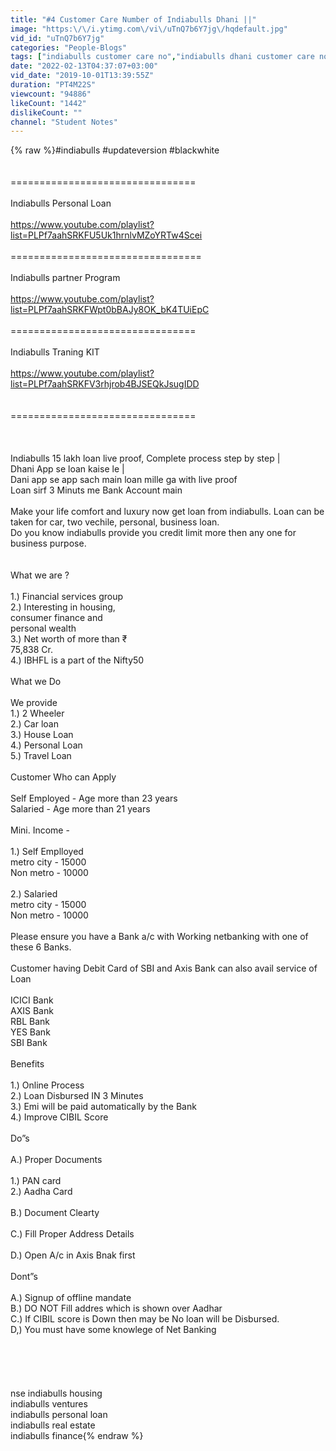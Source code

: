 ```yaml
---
title: "#4 Customer Care Number of Indiabulls Dhani ||"
image: "https:\/\/i.ytimg.com\/vi\/uTnQ7b6Y7jg\/hqdefault.jpg"
vid_id: "uTnQ7b6Y7jg"
categories: "People-Blogs"
tags: ["indiabulls customer care no","indiabulls dhani customer care no","indiabulls personal loan customer care no"]
date: "2022-02-13T04:37:07+03:00"
vid_date: "2019-10-01T13:39:55Z"
duration: "PT4M22S"
viewcount: "94886"
likeCount: "1442"
dislikeCount: ""
channel: "Student Notes"
---
```

{% raw %}#indiabulls #updateversion #blackwhite<br /><br /><br />================================<br /><br />Indiabulls Personal Loan<br /><br /><a rel="nofollow" target="blank" href="https://www.youtube.com/playlist?list=PLPf7aahSRKFU5Uk1hrnlvMZoYRTw4Scei">https://www.youtube.com/playlist?list=PLPf7aahSRKFU5Uk1hrnlvMZoYRTw4Scei</a><br /><br />=================================<br /><br />Indiabulls partner Program<br /><br /><a rel="nofollow" target="blank" href="https://www.youtube.com/playlist?list=PLPf7aahSRKFWpt0bBAJy8OK_bK4TUiEpC">https://www.youtube.com/playlist?list=PLPf7aahSRKFWpt0bBAJy8OK_bK4TUiEpC</a><br /><br />================================<br /><br />Indiabulls Traning KIT <br /><br /><a rel="nofollow" target="blank" href="https://www.youtube.com/playlist?list=PLPf7aahSRKFV3rhjrob4BJSEQkJsugIDD">https://www.youtube.com/playlist?list=PLPf7aahSRKFV3rhjrob4BJSEQkJsugIDD</a><br /><br /><br />================================<br /><br /><br /><br />Indiabulls 15 lakh loan live proof, Complete process step by step | <br />Dhani App se loan kaise le |<br />Dani app se app sach main loan mille ga with live proof <br />Loan sirf 3 Minuts me Bank Account main <br /><br />Make your life comfort and luxury now get loan from indiabulls. Loan can be taken for car, two vechile, personal, business loan.<br />Do you know indiabulls provide you credit limit more then any one for business purpose.<br /><br /><br />What we are ?<br /><br />1.)   Financial services group<br />2.)   Interesting in housing, <br />       consumer  finance and  <br />        personal wealth<br />3.)   Net worth of more than ₹  <br />        75,838 Cr.<br />4.)   IBHFL is a part of the Nifty50<br /><br />What we Do<br /><br />We provide <br />1.)   2 Wheeler <br />2.)   Car loan<br />3.)   House Loan<br />4.)   Personal Loan<br />5.)   Travel Loan<br /><br />Customer Who can Apply<br /><br />Self Employed - Age more than 23 years<br />Salaried - Age more than 21 years<br /><br />Mini. Income - <br /><br />1.) Self Emplloyed <br />metro city - 15000<br />Non metro - 10000 <br /><br />2.) Salaried <br />metro city - 15000<br />Non metro - 10000 <br /><br />Please ensure you have a Bank a/c with Working netbanking with one of these 6 Banks. <br /><br />Customer having Debit Card of SBI and Axis Bank can also avail service of Loan<br /><br />ICICI Bank <br />AXIS Bank<br />RBL Bank<br />YES Bank<br />SBI Bank<br /><br />Benefits<br /><br />1.) Online Process<br />2.) Loan Disbursed IN 3 Minutes<br />3.) Emi will be paid automatically by the Bank<br />4.) Improve CIBIL Score<br /><br />Do”s<br /><br />A.) Proper Documents<br /><br />1.)  PAN card<br />2.)  Aadha Card<br /><br />B.) Document Clearty<br /><br />C.) Fill Proper Address Details<br /><br />D.) Open A/c in Axis Bnak first<br /><br />Dont”s<br /><br />A.) Signup of offline mandate<br />B.) DO NOT Fill addres which is shown over Aadhar <br />C.) If CIBIL score is Down then may be No loan will be Disbursed.<br />D,) You must have some knowlege of Net Banking<br /><br /><br /><br /><br /><br />nse indiabulls housing<br />indiabulls ventures<br />indiabulls personal loan<br />indiabulls real estate<br />indiabulls finance{% endraw %}
